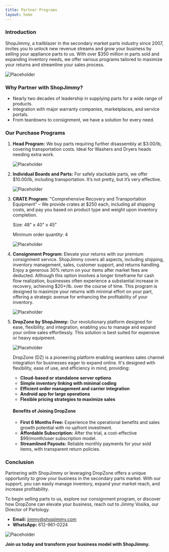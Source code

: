 ```yaml
---
title: Partner Programs
layout: home
---
```


### Introduction

ShopJimmy, a trailblazer in the secondary market parts industry since 2007, invites you to unlock new revenue streams and grow your business by selling your appliance parts to us. With over $350 million in parts sold and expanding inventory needs, we offer various programs tailored to maximize your returns and streamline your sales process.

![Placeholder](https://www.publicdomainpictures.net/pictures/130000/velka/red-box-background.jpg)

### Why Partner with ShopJimmy?

- Nearly two decades of leadership in supplying parts for a wide range of products.
- Integration with major warranty companies, marketplaces, and service portals.
- From teardowns to consignment, we have a solution for every need.

### Our Purchase Programs

1. **Head Program:** We buy parts requiring further disassembly at $3.00/lb, covering transportation costs. Ideal for Washers and Dryers heads needing extra work.

   ![Placeholder](https://www.publicdomainpictures.net/pictures/130000/velka/red-box-background.jpg)

2. **Individual Boards and Parts:** For safely stackable parts, we offer $10.00/lb, including transportation. It’s not pretty, but it’s very effective.

   ![Placeholder](https://www.publicdomainpictures.net/pictures/130000/velka/red-box-background.jpg)

3. **CRATE Program:** "Comprehensive Recovery and Transportation Equipment" – We provide crates at $250 each, including all shipping costs, and pay you based on product type and weight upon inventory completion.

   Size: 48" x 40" x 45"

   Minimum order quantity: 4

   ![Placeholder](https://www.publicdomainpictures.net/pictures/130000/velka/red-box-background.jpg)

4. **Consignment Program:** Elevate your returns with our premium consignment service. ShopJimmy covers all aspects, including shipping, inventory management, sales, customer support, and returns handling. Enjoy a generous 30% return on your items after market fees are deducted. Although this option involves a longer timeframe for cash flow realization, businesses often experience a substantial increase in recovery, achieving $20+/lb. over the course of time. This program is designed to maximize your returns with minimal effort on your part, offering a strategic avenue for enhancing the profitability of your inventory.

   ![Placeholder](https://www.publicdomainpictures.net/pictures/130000/velka/red-box-background.jpg)

5. **DropZone by ShopJimmy:** Our revolutionary platform designed for ease, flexibility, and integration, enabling you to manage and expand your online sales effortlessly. This solution is best suited for expensive or heavy equipment.

   ![Placeholder](https://www.publicdomainpictures.net/pictures/130000/velka/red-box-background.jpg)

   DropZone (DZ) is a pioneering platform enabling seamless sales channel integration for businesses eager to expand online. It's designed with flexibility, ease of use, and efficiency in mind, providing:

   - **Cloud-based or standalone server options**
   - **Simple inventory linking with minimal coding**
   - **Efficient order management and carrier integration**
   - **Android app for large operations**
   - **Flexible pricing strategies to maximize sales**

   #### Benefits of Joining DropZone

   - **First 6 Months Free:** Experience the operational benefits and sales growth potential with no upfront investment.
   - **Affordable Subscription:** After the trial, a cost-effective $99/month/user subscription model.
   - **Streamlined Payouts:** Reliable monthly payments for your sold items, with transparent return policies.

### Conclusion

Partnering with ShopJimmy or leveraging DropZone offers a unique opportunity to grow your business in the secondary parts market. With our support, you can easily manage inventory, expand your market reach, and increase profitability.

To begin selling parts to us, explore our consignment program, or discover how DropZone can elevate your business, reach out to Jimmy Vosika, our Director of Partology.

- **Email:** jimmy@shopjimmy.com
- **WhatsApp:** 612-961-0224

![Placeholder](https://www.publicdomainpictures.net/pictures/130000/velka/red-box-background.jpg)

**Join us today and transform your business model with ShopJimmy.**

